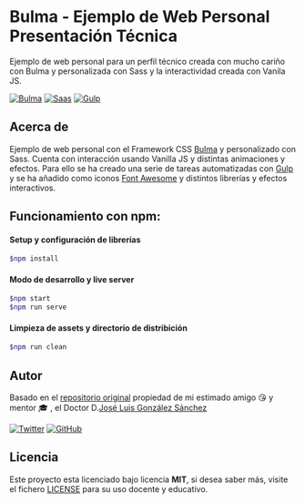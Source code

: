 # Bulma - Ejemplo de Web Personal Presentación Técnica

Ejemplo de web personal para un perfil técnico creada con mucho cariño con Bulma y personalizada con Sass y la interactividad creada con Vanila JS.

[![Bulma](https://img.shields.io/badge/Bulma-%20Ready-00d1b2)](https://bulma.io/made-with-bulma/)
[![Saas](https://img.shields.io/badge/Sass-%20Ready-ff69b4)](https://sass-lang.com/)
[![Gulp](https://img.shields.io/badge/Gulp-%20Ready-cf4647)](https://gulpjs.com/)


## Acerca de
Ejemplo de web personal con el Framework CSS [Bulma](https://bulma.io/) y personalizado con Sass. Cuenta con interacción usando Vanilla JS y distintas animaciones y efectos. Para ello se ha creado una serie de tareas automatizadas con [Gulp](https://gulpjs.com/) y se ha añadido como iconos [Font Awesome](https://fontawesome.com/) y distintos librerías y efectos interactivos. 

## Funcionamiento con npm:

#### Setup y configuración de librerías

```bash
$npm install
```

#### Modo de desarrollo y live server

```bash
$npm start
$npm run serve
```

#### Limpieza de assets y directorio de distribición

```bash
$npm run clean
```

## Autor

Basado en el [repositorio original](https://github.com/joseluisgs/bulma-personal-web) propiedad de mi estimado amigo :kissing_heart: y mentor :mortar_board: , el Doctor D.[José Luis González Sánchez](https://twitter.com/joseluisgonsan)

[![Twitter](https://img.shields.io/twitter/follow/joseluisgonsan?style=social)](https://twitter.com/joseluisgonsan)
[![GitHub](https://img.shields.io/github/followers/joseluisgs?style=social)](https://github.com/joseluisgs)

## Licencia

Este proyecto esta licenciado bajo licencia **MIT**, si desea saber más, visite el fichero
[LICENSE](./LICENSE) para su uso docente y educativo.
